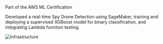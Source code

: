 Part of the AWS ML Certification

Developed a real-time Spy Drone Detection using SageMaker, training and deploying a supervised XGBoost model for binary classification, and integrating Lambda function testing.


![Infrastructure](https://github.com/marlhex/AmazonSageMaker_SupervisedModel_XGBoost_BinaryClassification_SpyDrone_RealTimeDetection/assets/4165637/2cd4f183-f39d-4d99-a3c5-50236ff10d9d)
